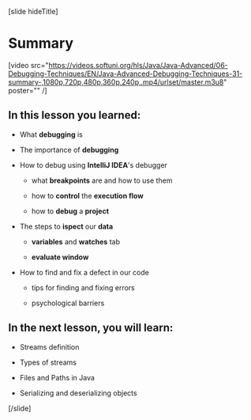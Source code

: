 [slide hideTitle]

# Summary

[video src="https://videos.softuni.org/hls/Java/Java-Advanced/06-Debugging-Techniques/EN/Java-Advanced-Debugging-Techniques-31-summary-,1080p,720p,480p,360p,240p,.mp4/urlset/master.m3u8" poster="" /]

## In this lesson you learned:

- What **debugging** is

- The importance of **debugging**

- How to debug using **IntelliJ IDEA**'s debugger

    - what **breakpoints** are and how to use them

    - how to **control** the **execution flow**

    - how to **debug** a **project** 

- The steps to **ispect** our **data**

    - **variables** and **watches** tab

    - **evaluate window**

- How to find and fix a defect in our code

    - tips for finding and fixing errors

    - psychological barriers
   
## In the next lesson, you will learn:
- Streams definition

- Types of streams

- Files and Paths in Java

- Serializing and deserializing objects

[/slide]
